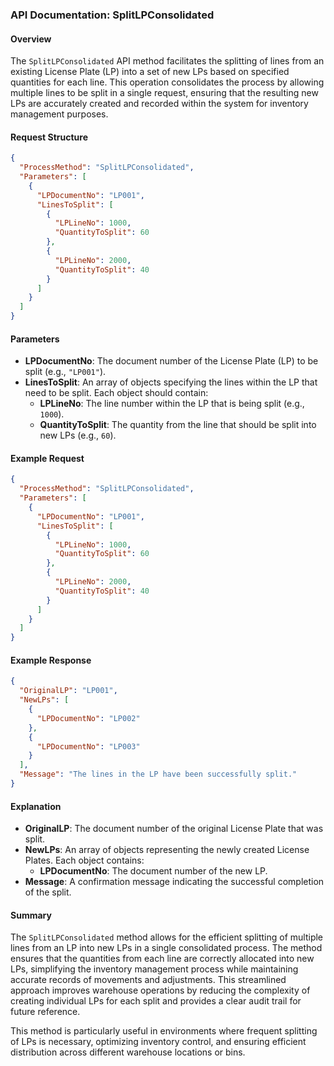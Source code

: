 ### API Documentation: SplitLPConsolidated

#### Overview
The `SplitLPConsolidated` API method facilitates the splitting of lines from an existing License Plate (LP) into a set of new LPs based on specified quantities for each line. This operation consolidates the process by allowing multiple lines to be split in a single request, ensuring that the resulting new LPs are accurately created and recorded within the system for inventory management purposes.

#### Request Structure
```json
{
  "ProcessMethod": "SplitLPConsolidated",
  "Parameters": [
    {
      "LPDocumentNo": "LP001",
      "LinesToSplit": [
        {
          "LPLineNo": 1000,
          "QuantityToSplit": 60
        },
        {
          "LPLineNo": 2000,
          "QuantityToSplit": 40
        }
      ]
    }
  ]
}
```

#### Parameters
- **LPDocumentNo**: The document number of the License Plate (LP) to be split (e.g., `"LP001"`).
- **LinesToSplit**: An array of objects specifying the lines within the LP that need to be split. Each object should contain:
  - **LPLineNo**: The line number within the LP that is being split (e.g., `1000`).
  - **QuantityToSplit**: The quantity from the line that should be split into new LPs (e.g., `60`).

#### Example Request
```json
{
  "ProcessMethod": "SplitLPConsolidated",
  "Parameters": [
    {
      "LPDocumentNo": "LP001",
      "LinesToSplit": [
        {
          "LPLineNo": 1000,
          "QuantityToSplit": 60
        },
        {
          "LPLineNo": 2000,
          "QuantityToSplit": 40
        }
      ]
    }
  ]
}
```

#### Example Response
```json
{
  "OriginalLP": "LP001",
  "NewLPs": [
    {
      "LPDocumentNo": "LP002"
    },
    {
      "LPDocumentNo": "LP003"
    }
  ],
  "Message": "The lines in the LP have been successfully split."
}
```

#### Explanation
- **OriginalLP**: The document number of the original License Plate that was split.
- **NewLPs**: An array of objects representing the newly created License Plates. Each object contains:
  - **LPDocumentNo**: The document number of the new LP.
- **Message**: A confirmation message indicating the successful completion of the split.

#### Summary
The `SplitLPConsolidated` method allows for the efficient splitting of multiple lines from an LP into new LPs in a single consolidated process. The method ensures that the quantities from each line are correctly allocated into new LPs, simplifying the inventory management process while maintaining accurate records of movements and adjustments. This streamlined approach improves warehouse operations by reducing the complexity of creating individual LPs for each split and provides a clear audit trail for future reference.

This method is particularly useful in environments where frequent splitting of LPs is necessary, optimizing inventory control, and ensuring efficient distribution across different warehouse locations or bins.
